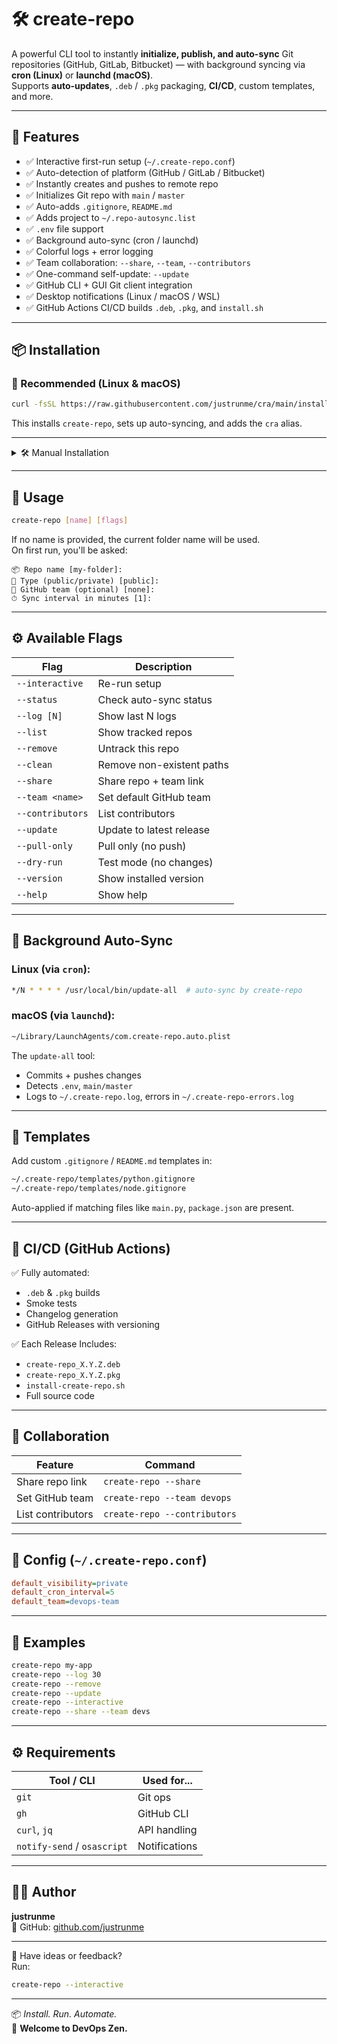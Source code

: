 # 🛠 create-repo

A powerful CLI tool to instantly **initialize, publish, and auto-sync** Git repositories (GitHub, GitLab, Bitbucket) — with background syncing via **cron (Linux)** or **launchd (macOS)**.  
Supports **auto-updates**, `.deb` / `.pkg` packaging, **CI/CD**, custom templates, and more.

---

## 🚀 Features

- ✅ Interactive first-run setup (`~/.create-repo.conf`)
- ✅ Auto-detection of platform (GitHub / GitLab / Bitbucket)
- ✅ Instantly creates and pushes to remote repo
- ✅ Initializes Git repo with `main` / `master`
- ✅ Auto-adds `.gitignore`, `README.md`
- ✅ Adds project to `~/.repo-autosync.list`
- ✅ `.env` file support
- ✅ Background auto-sync (cron / launchd)
- ✅ Colorful logs + error logging
- ✅ Team collaboration: `--share`, `--team`, `--contributors`
- ✅ One-command self-update: `--update`
- ✅ GitHub CLI + GUI Git client integration
- ✅ Desktop notifications (Linux / macOS / WSL)
- ✅ GitHub Actions CI/CD builds `.deb`, `.pkg`, and `install.sh`

---

## 📦 Installation

### 🧩 Recommended (Linux & macOS)

```bash
curl -fsSL https://raw.githubusercontent.com/justrunme/cra/main/install-create-repo.sh | sudo bash
```

This installs `create-repo`, sets up auto-syncing, and adds the `cra` alias.

---

<details>
<summary>🛠 Manual Installation</summary>

### 📥 Linux (.deb)

```bash
sudo apt install -y jq
curl -s https://api.github.com/repos/justrunme/cra/releases/latest \
| jq -r '.assets[] | select(.name | endswith(".deb")) | .browser_download_url' \
| xargs wget -O create-repo.deb
sudo dpkg -i create-repo.deb
```

### 🍏 macOS (.pkg)

```bash
curl -s https://api.github.com/repos/justrunme/cra/releases/latest \
| jq -r '.assets[] | select(.name | endswith(".pkg")) | .browser_download_url' \
| xargs wget -O create-repo.pkg
sudo installer -pkg create-repo.pkg -target /
```

</details>

---

## 🧠 Usage

```bash
create-repo [name] [flags]
```

If no name is provided, the current folder name will be used.  
On first run, you'll be asked:

```
📦 Repo name [my-folder]:
🔐 Type (public/private) [public]:
👥 GitHub team (optional) [none]:
⏱ Sync interval in minutes [1]:
```

---

## ⚙️ Available Flags

| Flag              | Description |
|-------------------|-------------|
| `--interactive`   | Re-run setup |
| `--status`        | Check auto-sync status |
| `--log [N]`       | Show last N logs |
| `--list`          | Show tracked repos |
| `--remove`        | Untrack this repo |
| `--clean`         | Remove non-existent paths |
| `--share`         | Share repo + team link |
| `--team <name>`   | Set default GitHub team |
| `--contributors`  | List contributors |
| `--update`        | Update to latest release |
| `--pull-only`     | Pull only (no push) |
| `--dry-run`       | Test mode (no changes) |
| `--version`       | Show installed version |
| `--help`          | Show help |

---

## 🔁 Background Auto-Sync

### Linux (via `cron`):

```bash
*/N * * * * /usr/local/bin/update-all  # auto-sync by create-repo
```

### macOS (via `launchd`):

```bash
~/Library/LaunchAgents/com.create-repo.auto.plist
```

The `update-all` tool:
- Commits + pushes changes
- Detects `.env`, `main/master`
- Logs to `~/.create-repo.log`, errors in `~/.create-repo-errors.log`

---

## 🧩 Templates

Add custom `.gitignore` / `README.md` templates in:

```bash
~/.create-repo/templates/python.gitignore
~/.create-repo/templates/node.gitignore
```

Auto-applied if matching files like `main.py`, `package.json` are present.

---

## 🧪 CI/CD (GitHub Actions)

✅ Fully automated:
- `.deb` & `.pkg` builds
- Smoke tests
- Changelog generation
- GitHub Releases with versioning

✅ Each Release Includes:
- `create-repo_X.Y.Z.deb`
- `create-repo_X.Y.Z.pkg`
- `install-create-repo.sh`
- Full source code

---

## 👥 Collaboration

| Feature           | Command |
|------------------|---------|
| Share repo link  | `create-repo --share` |
| Set GitHub team  | `create-repo --team devops` |
| List contributors| `create-repo --contributors` |

---

## 📜 Config (`~/.create-repo.conf`)

```ini
default_visibility=private
default_cron_interval=5
default_team=devops-team
```

---

## 🧪 Examples

```bash
create-repo my-app
create-repo --log 30
create-repo --remove
create-repo --update
create-repo --interactive
create-repo --share --team devs
```

---

## ⚙️ Requirements

| Tool / CLI       | Used for...         |
|------------------|---------------------|
| `git`            | Git ops             |
| `gh`             | GitHub CLI          |
| `curl`, `jq`     | API handling        |
| `notify-send` / `osascript` | Notifications |

---

## 👨‍💻 Author

**justrunme**  
🔗 GitHub: [github.com/justrunme](https://github.com/justrunme)

---

🙋 Have ideas or feedback?  
Run:

```bash
create-repo --interactive
```

---

📦 _Install. Run. Automate._  
🚀 **Welcome to DevOps Zen.**
```

